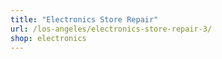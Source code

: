 ```yaml
---
title: "Electronics Store Repair"
url: /los-angeles/electronics-store-repair-3/
shop: electronics
---
```

